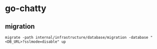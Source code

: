 # go-chatty



## migration

`migrate -path internal/infrastructure/database/migration -database "<DB_URL>?sslmode=disable" up`